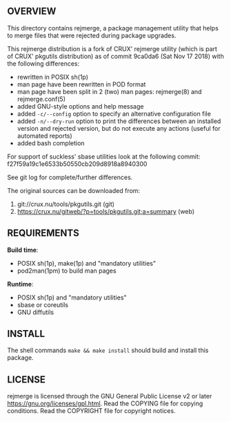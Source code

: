 OVERVIEW
--------
This directory contains rejmerge, a package management utility that
helps to merge files that were rejected during package upgrades.

This rejmerge distribution is a fork of CRUX' rejmerge utility (which
is part of CRUX' pkgutils distribution) as of commit 9ca0da6 (Sat Nov
17 2018) with the following differences:
- rewritten in POSIX sh(1p)
- man page have been rewritten in POD format
- man page have been split in 2 (two) man pages: rejmerge(8) and
  rejmerge.conf(5)
- added GNU-style options and help message
- added `-c/--config` option to specify an alternative configuration
  file
- added `-n/--dry-run` option to print the differences between an installed
  version and rejected version, but do not execute any actions (useful for
  automated reports)
- added bash completion

For support of suckless' sbase utilities look at the following commit:
f27f59a19c1e6533b50550cb209d8918a8940300

See git log for complete/further differences.

The original sources can be downloaded from:
1. git://crux.nu/tools/pkgutils.git                        (git)
2. https://crux.nu/gitweb/?p=tools/pkgutils.git;a=summary  (web)


REQUIREMENTS
------------
**Build time**:
- POSIX sh(1p), make(1p) and "mandatory utilities"
- pod2man(1pm) to build man pages

**Runtime**:
- POSIX sh(1p) and "mandatory utilities"
- sbase or coreutils
- GNU diffutils


INSTALL
-------
The shell commands `make && make install` should build and install
this package.


LICENSE
-------
rejmerge is licensed through the GNU General Public License v2 or
later <https://gnu.org/licenses/gpl.html>.
Read the COPYING file for copying conditions.
Read the COPYRIGHT file for copyright notices.

